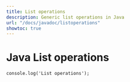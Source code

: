 ```yaml
---
title: List operations
description: Generic list operations in Java
url: "/docs/javadoc/listoperations"
showtoc: true
---
```


# Java List operations

```
console.log('List operations');
```
